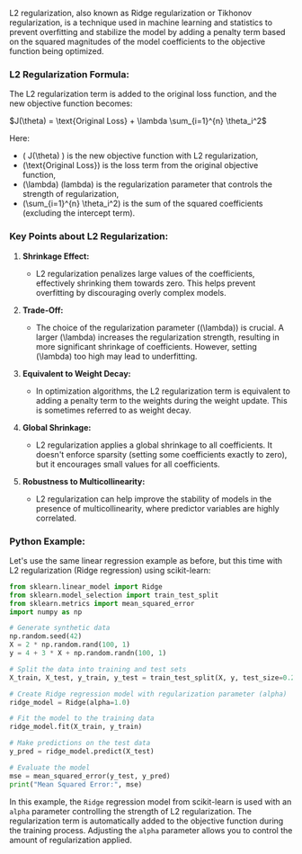 L2 regularization, also known as Ridge regularization or Tikhonov regularization, is a technique used in machine learning and statistics to prevent overfitting and stabilize the model by adding a penalty term based on the squared magnitudes of the model coefficients to the objective function being optimized.

### L2 Regularization Formula:

The L2 regularization term is added to the original loss function, and the new objective function becomes:

$J(\theta) = \text{Original Loss} + \lambda \sum_{i=1}^{n} \theta_i^2$

Here:
- \( J(\theta) \) is the new objective function with L2 regularization,
- \(\text{Original Loss}\) is the loss term from the original objective function,
- \(\lambda\) (lambda) is the regularization parameter that controls the strength of regularization,
- \(\sum_{i=1}^{n} \theta_i^2\) is the sum of the squared coefficients (excluding the intercept term).

### Key Points about L2 Regularization:

1. **Shrinkage Effect:**
   - L2 regularization penalizes large values of the coefficients, effectively shrinking them towards zero. This helps prevent overfitting by discouraging overly complex models.

2. **Trade-Off:**
   - The choice of the regularization parameter (\(\lambda\)) is crucial. A larger \(\lambda\) increases the regularization strength, resulting in more significant shrinkage of coefficients. However, setting \(\lambda\) too high may lead to underfitting.

3. **Equivalent to Weight Decay:**
   - In optimization algorithms, the L2 regularization term is equivalent to adding a penalty term to the weights during the weight update. This is sometimes referred to as weight decay.

4. **Global Shrinkage:**
   - L2 regularization applies a global shrinkage to all coefficients. It doesn't enforce sparsity (setting some coefficients exactly to zero), but it encourages small values for all coefficients.

5. **Robustness to Multicollinearity:**
   - L2 regularization can help improve the stability of models in the presence of multicollinearity, where predictor variables are highly correlated.

### Python Example:

Let's use the same linear regression example as before, but this time with L2 regularization (Ridge regression) using scikit-learn:

```python
from sklearn.linear_model import Ridge
from sklearn.model_selection import train_test_split
from sklearn.metrics import mean_squared_error
import numpy as np

# Generate synthetic data
np.random.seed(42)
X = 2 * np.random.rand(100, 1)
y = 4 + 3 * X + np.random.randn(100, 1)

# Split the data into training and test sets
X_train, X_test, y_train, y_test = train_test_split(X, y, test_size=0.2, random_state=42)

# Create Ridge regression model with regularization parameter (alpha)
ridge_model = Ridge(alpha=1.0)

# Fit the model to the training data
ridge_model.fit(X_train, y_train)

# Make predictions on the test data
y_pred = ridge_model.predict(X_test)

# Evaluate the model
mse = mean_squared_error(y_test, y_pred)
print("Mean Squared Error:", mse)
```

In this example, the `Ridge` regression model from scikit-learn is used with an `alpha` parameter controlling the strength of L2 regularization. The regularization term is automatically added to the objective function during the training process. Adjusting the `alpha` parameter allows you to control the amount of regularization applied.